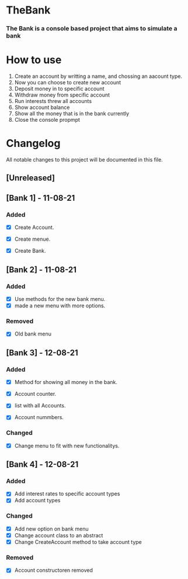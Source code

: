 # TheBank
### The Bank is a console based project that aims to simulate a bank


# How to use
1. Create an account by writting a name, and chossing an aacount type.
1. Now you can choose to create new account
1. Deposit money in to specific account
1. Withdraw money from specific account
1. Run interests threw all accounts 
1. Show account balance
1. Show all the money that is in the bank currently
1. Close the console propmpt


# Changelog
All notable changes to this project will be documented in this file.

## [Unreleased]

## [Bank 1] - 11-08-21
### Added
- [x] Create Account.
- [x] Create menue.
- [x] Create Bank.



## [Bank 2] - 11-08-21
### Added
- [x] Use methods for the new bank menu.
- [x] made a new menu with more options.

### Removed
- [x] Old bank menu



## [Bank 3] - 12-08-21
### Added
- [x] Method for showing all money in the bank.
- [x] Account counter.
- [x] list with all Accounts.
- [x] Account nummbers.


### Changed
- [x] Change menu to fit with new functionalitys.



## [Bank 4] - 12-08-21
### Added
- [x] Add interest rates to specific account types 
- [x] Add account types 

### Changed
- [x] Add new option on bank menu
- [x] Change account class to an abstract
- [x] Change CreateAccount method to take account type

### Removed 
- [x] Account constructoren removed
